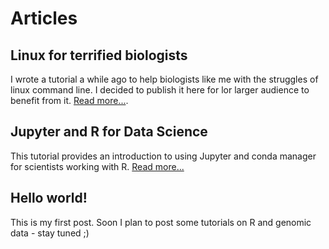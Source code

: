 # Articles

## Linux for terrified biologists
I wrote a tutorial a while ago to help biologists like me with the struggles of linux command line. I decided to publish it here for lor larger audience to benefit from it. [Read more...](https://github.com/janxkoci/janxkoci.github.io/blob/master/articles/linux_for_biologists.md).

## Jupyter and R for Data Science
This tutorial provides an introduction to using Jupyter and conda manager for scientists working with R. [Read more...](https://nbviewer.jupyter.org/github/janxkoci/janxkoci.github.io/blob/master/notebooks/conda_jupyteR.ipynb)

## Hello world!
This is my first post. Soon I plan to post some tutorials on R and genomic data - stay tuned ;)

